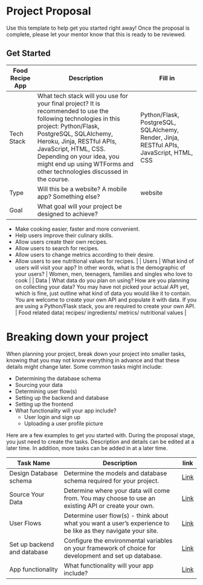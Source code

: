# Project Proposal

Use this template to help get you started right away! Once the proposal is complete, please let your mentor know that this is ready to be reviewed.

## Get Started

|Food Recipe App            | Description                                                                                                                                                                                                                                                                                                                                              | Fill in |
| ---------- | -------------------------------------------------------------------------------------------------------------------------------------------------------------------------------------------------------------------------------------------------------------------------------------------------------------------------------------------------------- | ------- |
| Tech Stack | What tech stack will you use for your final project? It is recommended to use the following technologies in this project: Python/Flask, PostgreSQL, SQLAlchemy, Heroku, Jinja, RESTful APIs, JavaScript, HTML, CSS. Depending on your idea, you might end up using WTForms and other technologies discussed in the course.                               |   Python/Flask, PostgreSQL, SQLAlchemy, Render, Jinja, RESTful APIs, JavaScript, HTML, CSS      |
| Type       | Will this be a website? A mobile app? Something else?                                                                                                                                                                                                                                                                                                    | website        |
| Goal       | What goal will your project be designed to achieve?                                                                                                                                                                                                                                                                                                      | 
* Make cooking easier, faster and more convenient.
*	Help users improve their culinary skills.
*	Allow users create their own recipes.
* Allow users to search for recipes.
*	Allow users to change metrics according to their desire.
* Allow users to see nutritional values for recipes.
       |
| Users      | What kind of users will visit your app? In other words, what is the demographic of your users?                                                                                                                                                                                                                                                           | Women, men, teenagers, families and singles who love to cook       |
| Data       | What data do you plan on using? How are you planning on collecting your data? You may have not picked your actual API yet, which is fine, just outline what kind of data you would like it to contain. You are welcome to create your own API and populate it with data. If you are using a Python/Flask stack, you are required to create your own API. |  Food related data(  recipes/ ingredients/ metrics/ nutritional values       |

# Breaking down your project

When planning your project, break down your project into smaller tasks, knowing that you may not know everything in advance and that these details might change later. Some common tasks might include:

- Determining the database schema
- Sourcing your data
- Determining user flow(s)
- Setting up the backend and database
- Setting up the frontend
- What functionality will your app include?
  - User login and sign up
  - Uploading a user profile picture

Here are a few examples to get you started with. During the proposal stage, you just need to create the tasks. Description and details can be edited at a later time. In addition, more tasks can be added in at a later time.

| Task Name                   | Description                                                                                                   |        link                                                                               |
| --------------------------- | ------------------------------------------------------------------------------------------------------------- | ----------------------------------------------------------------- |
| Design Database schema      | Determine the models and database schema required for your project.                                           | [Link](https://github.com/hatchways-community/capstone-project-one-0f9f96537b3c4085b054b1106e834613/issues/1) |
| Source Your Data            | Determine where your data will come from. You may choose to use an existing API or create your own.           | [Link](https://github.com/hatchways-community/capstone-project-one-0f9f96537b3c4085b054b1106e834613/issues/2) |
| User Flows                  | Determine user flow(s) - think about what you want a user’s experience to be like as they navigate your site. | [Link](https://github.com/hatchways-community/capstone-project-one-0f9f96537b3c4085b054b1106e834613/issues/3) |
| Set up backend and database | Configure the environmental variables on your framework of choice for development and set up database.        | [Link](https://github.com/hatchways-community/capstone-project-one-0f9f96537b3c4085b054b1106e834613/issues/4) |
| App functionality | What functionality will your app include?                                                                               | [Link](https://github.com/hatchways-community/capstone-project-one-0f9f96537b3c4085b054b1106e834613/issues/5) |


